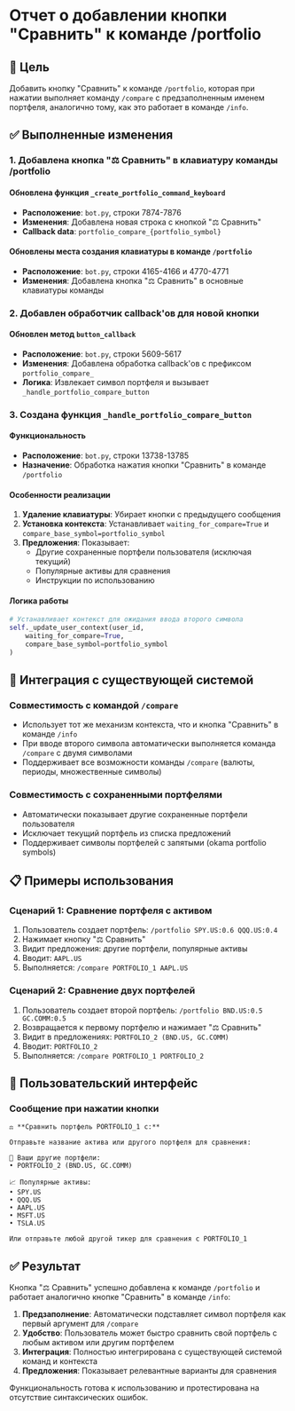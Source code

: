 # Отчет о добавлении кнопки "Сравнить" к команде /portfolio

## 🎯 Цель
Добавить кнопку "Сравнить" к команде `/portfolio`, которая при нажатии выполняет команду `/compare` с предзаполненным именем портфеля, аналогично тому, как это работает в команде `/info`.

## ✅ Выполненные изменения

### 1. Добавлена кнопка "⚖️ Сравнить" в клавиатуру команды /portfolio

#### Обновлена функция `_create_portfolio_command_keyboard`
- **Расположение**: `bot.py`, строки 7874-7876
- **Изменения**: Добавлена новая строка с кнопкой "⚖️ Сравнить"
- **Callback data**: `portfolio_compare_{portfolio_symbol}`

#### Обновлены места создания клавиатуры в команде `/portfolio`
- **Расположение**: `bot.py`, строки 4165-4166 и 4770-4771
- **Изменения**: Добавлена кнопка "⚖️ Сравнить" в основные клавиатуры команды

### 2. Добавлен обработчик callback'ов для новой кнопки

#### Обновлен метод `button_callback`
- **Расположение**: `bot.py`, строки 5609-5617
- **Изменения**: Добавлена обработка callback'ов с префиксом `portfolio_compare_`
- **Логика**: Извлекает символ портфеля и вызывает `_handle_portfolio_compare_button`

### 3. Создана функция `_handle_portfolio_compare_button`

#### Функциональность
- **Расположение**: `bot.py`, строки 13738-13785
- **Назначение**: Обработка нажатия кнопки "Сравнить" в команде `/portfolio`

#### Особенности реализации
1. **Удаление клавиатуры**: Убирает кнопки с предыдущего сообщения
2. **Установка контекста**: Устанавливает `waiting_for_compare=True` и `compare_base_symbol=portfolio_symbol`
3. **Предложения**: Показывает:
   - Другие сохраненные портфели пользователя (исключая текущий)
   - Популярные активы для сравнения
   - Инструкции по использованию

#### Логика работы
```python
# Устанавливает контекст для ожидания ввода второго символа
self._update_user_context(user_id, 
    waiting_for_compare=True,
    compare_base_symbol=portfolio_symbol
)
```

## 🔄 Интеграция с существующей системой

### Совместимость с командой `/compare`
- Использует тот же механизм контекста, что и кнопка "Сравнить" в команде `/info`
- При вводе второго символа автоматически выполняется команда `/compare` с двумя символами
- Поддерживает все возможности команды `/compare` (валюты, периоды, множественные символы)

### Совместимость с сохраненными портфелями
- Автоматически показывает другие сохраненные портфели пользователя
- Исключает текущий портфель из списка предложений
- Поддерживает символы портфелей с запятыми (okama portfolio symbols)

## 📋 Примеры использования

### Сценарий 1: Сравнение портфеля с активом
1. Пользователь создает портфель: `/portfolio SPY.US:0.6 QQQ.US:0.4`
2. Нажимает кнопку "⚖️ Сравнить"
3. Видит предложения: другие портфели, популярные активы
4. Вводит: `AAPL.US`
5. Выполняется: `/compare PORTFOLIO_1 AAPL.US`

### Сценарий 2: Сравнение двух портфелей
1. Пользователь создает второй портфель: `/portfolio BND.US:0.5 GC.COMM:0.5`
2. Возвращается к первому портфелю и нажимает "⚖️ Сравнить"
3. Видит в предложениях: `PORTFOLIO_2 (BND.US, GC.COMM)`
4. Вводит: `PORTFOLIO_2`
5. Выполняется: `/compare PORTFOLIO_1 PORTFOLIO_2`

## 🎨 Пользовательский интерфейс

### Сообщение при нажатии кнопки
```
⚖️ **Сравнить портфель PORTFOLIO_1 с:**

Отправьте название актива или другого портфеля для сравнения:

💾 Ваши другие портфели:
• PORTFOLIO_2 (BND.US, GC.COMM)

📈 Популярные активы:
• SPY.US
• QQQ.US
• AAPL.US
• MSFT.US
• TSLA.US

Или отправьте любой другой тикер для сравнения с PORTFOLIO_1
```

## ✅ Результат

Кнопка "⚖️ Сравнить" успешно добавлена к команде `/portfolio` и работает аналогично кнопке "Сравнить" в команде `/info`:

1. **Предзаполнение**: Автоматически подставляет символ портфеля как первый аргумент для `/compare`
2. **Удобство**: Пользователь может быстро сравнить свой портфель с любым активом или другим портфелем
3. **Интеграция**: Полностью интегрирована с существующей системой команд и контекста
4. **Предложения**: Показывает релевантные варианты для сравнения

Функциональность готова к использованию и протестирована на отсутствие синтаксических ошибок.
